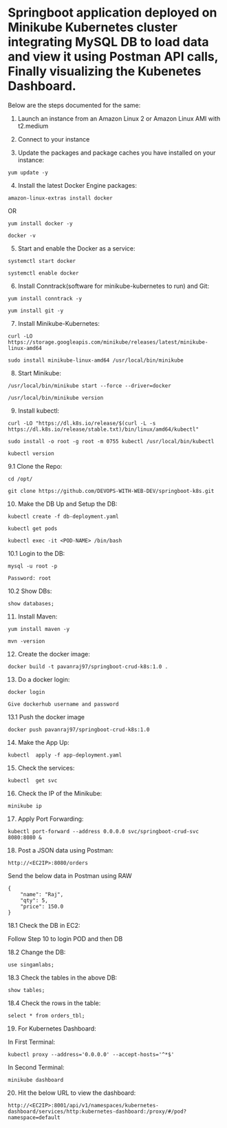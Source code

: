 # Springboot application deployed on  Minikube Kubernetes cluster integrating MySQL DB to load data and view it using Postman API calls, Finally visualizing the Kubenetes Dashboard.

Below are the steps documented for the same:

1. Launch an instance from an Amazon Linux 2 or Amazon Linux AMI with t2.medium


2. Connect to your instance


3. Update the packages and package caches you have installed on your instance:
```
yum update -y
```

4. Install the latest Docker Engine packages:
```
amazon-linux-extras install docker 
```

OR

```
yum install docker -y
```
```
docker -v
```

5. Start and enable the Docker as a service:
```
systemctl start docker 
```
```
systemctl enable docker
```
6. Install Conntrack(software for minikube-kubernetes to run) and Git:
```
yum install conntrack -y
```
```
yum install git -y
```

7. Install Minikube-Kubernetes:
```
curl -LO https://storage.googleapis.com/minikube/releases/latest/minikube-linux-amd64

sudo install minikube-linux-amd64 /usr/local/bin/minikube
```

8. Start Minikube:
```
/usr/local/bin/minikube start --force --driver=docker

/usr/local/bin/minikube version
```

9. Install kubectl:
```
curl -LO "https://dl.k8s.io/release/$(curl -L -s https://dl.k8s.io/release/stable.txt)/bin/linux/amd64/kubectl"

sudo install -o root -g root -m 0755 kubectl /usr/local/bin/kubectl
```
```
kubectl version
```

9.1 Clone the Repo:
```
cd /opt/

git clone https://github.com/DEVOPS-WITH-WEB-DEV/springboot-k8s.git
```

10. Make the DB Up and Setup the DB:
```
kubectl create -f db-deployment.yaml
```
```
kubectl get pods
```
```
kubectl exec -it <POD-NAME> /bin/bash
```

10.1 Login to the DB:
```
mysql -u root -p 
```
`Password: root`


10.2 Show DBs:
```
show databases;
```

11. Install Maven:
```
yum install maven -y	
```
```
mvn -version
```

12. Create the docker image: 
```
docker build -t pavanraj97/springboot-crud-k8s:1.0 .
```

13. Do a docker login:
```
docker login
```
`Give dockerhub username and password`

13.1 Push the docker image
```            
docker push pavanraj97/springboot-crud-k8s:1.0
```

14. Make the App Up:
```
kubectl  apply -f app-deployment.yaml
```
 
15. Check the services:
```
kubectl  get svc
```

16. Check the IP of the Minikube:
```
minikube ip
```
17. Apply Port Forwarding:
```
kubectl port-forward --address 0.0.0.0 svc/springboot-crud-svc 8080:8080 &
```

18. Post a JSON data using Postman:
```
http://<EC2IP>:8080/orders
```
Send the below data in Postman using RAW
```
{
    "name": "Raj",
    "qty": 5,
    "price": 150.0
}
```

18.1 Check the DB in EC2:

   Follow Step 10 to login POD and then DB 


18.2 Change the DB:
```
use singamlabs;
```

18.3 Check the tables in the above DB:
```
show tables;
```

18.4 Check the rows in the table:
```
select * from orders_tbl;
```

19. For Kubernetes Dashboard:

In First Terminal:
```
kubectl proxy --address='0.0.0.0' --accept-hosts='^*$'
```
In Second Terminal:
```
minikube dashboard
```

20. Hit the below URL to view the dashboard:
```
http://<EC2IP>:8001/api/v1/namespaces/kubernetes-dashboard/services/http:kubernetes-dashboard:/proxy/#/pod?namespace=default
```
